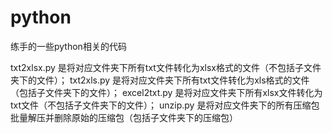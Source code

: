 # python
练手的一些python相关的代码

txt2xlsx.py 是将对应文件夹下所有txt文件转化为xlsx格式的文件（不包括子文件夹下的文件）；
txt2xls.py 是将对应文件夹下所有txt文件转化为xls格式的文件（包括子文件夹下的文件）；
excel2txt.py 是将对应文件夹下所有xlsx文件转化为txt文件（不包括子文件夹下的文件）；
unzip.py 是将对应文件夹下的所有压缩包批量解压并删除原始的压缩包（包括子文件夹下的压缩包）
